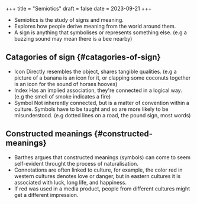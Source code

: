 +++
title = "Semiotics"
draft = false
date = 2023-09-21
+++

-   Semiotics is the study of signs and meaning.
-   Explores how people derive meaning from the world around them.
-   A sign is anything that symbolises or represents something else.
    (e.g a buzzing sound may mean there is a bee nearby)


## Catagories of sign {#catagories-of-sign}

-   Icon
    Directly resembles the object, shares tangible qualities.
    (e.g a picture of a banana is an icon for it, or clapping some coconuts together is an icon for the sound of horses hooves)
-   Index
    Has an implied association, they're connected in a logical way.
    (e.g the smell of smoke indicates a fire)
-   Symbol
    Not inherently connected, but is a matter of convention within a culture. Symbols have to be taught and so are more likely to be misunderstood.
    (e.g dotted lines on a road, the pound sign, most words)


## Constructed meanings {#constructed-meanings}

-   Barthes argues that constructed meanings (symbols) can come to seem self-evident throught the process of naturalisation.
-   Connotations are often linked to culture, for example, the color red in western cultures denotes love or danger, but in eastern cultures it is associated with luck, long life, and happiness.
-   If red was used in a media product, people from different cultures might get a different impression.
